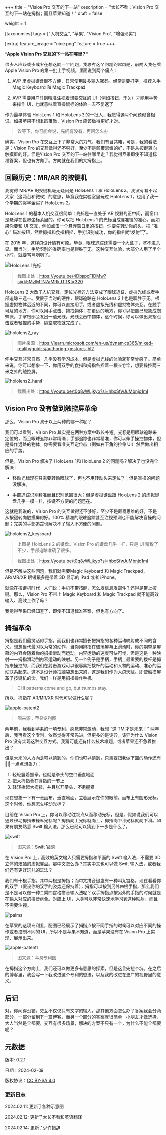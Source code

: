 +++
title = "Vision Pro 交互的下一站"
description = "太长不看：Vision Pro 交互的下一站在拇指；而且苹果知道！"
draft = false

weight = 1

[taxonomies]
tags = ["人机交互", "苹果", "Vision Pro", "增强现实"]

[extra]
feature_image = "nice.png"
feature = true
+++

**“Apple Vision Pro 交互的下一站在哪里？”**

很多人应该或多或少在想这同一个问题，我思考这个问题的起因是，前两天我在看 Apple Vision Pro 的第一批上手视频，里面说到两个痛点：

1. AVP 里虚拟键盘很不方便，日常使用最多输入密码。经常需要打字，推荐入手 Magic Keyboard 和 Magic Trackpad

2. AVP 需要用户时刻精准注视着想要交互的 UI（例如按钮、开关）才能用手势来操作 UI，也就意味着盲操鼠标的体验一去不复返了

作为最早体验 HoloLens 1 和 HoloLens 2 的一批人，我觉得这两个问题似曾相识。如果苹果不想重蹈覆辙，Vision Pro 应该做得更好才对。

> 诶等下，你可能会说，先问有没有，再问怎么办

确实，Vision Pro 在交互上下了非常大的力气，我们有目共睹，可是，我的看法是：Vision Pro
的交互做得还不够好，至少不是颠覆思维的好，不是从按键转向触摸屏的好。但是Vision Pro
交互的下一站往哪里走？我觉得苹果即使不知道标准答案，但也有方向了。方向就在我们的大拇指上。

## 回顾历史：MR/AR 的按键机

我觉得 MR/AR 的按键机毫无疑问是 HoloLens 1 和 HoloLens 2。我没有看不起大家（这两台和微软）的意思，毕竟我在实验室里玩过
HoloLens 1，也用了我一个学期的奖学金买了 HoloLens 2。

HoloLens 1 的基本人机交互很简单：光标是一直处于 AR 视野的正中间，而窗口是悬浮在世界坐标系里的。你可以把 HoloLens 1
的光标当成瞄准镜的准心。而如果你要和 UI 交互，例如点击一个悬浮窗口里的按钮，你要先转动你的头，把 “准心”
瞄准按钮，然后拇指和食指相捏，手势识别成功，你的指令就“发射”了。

在 2015 年，这样的设计情有可原。毕竟，眼球追踪还需要一个大盒子，塞不进头显。而当时，手势识别的准确率也是聊胜于无。这种交互体验，大部分人用了半个小时，就要骂骂咧咧了。

![HoloLens 1光标](./hololens1_cursor.png)

> 截图出处：https://youtu.be/4DbppcFIDMw?si=k5MzlMTN7aMRkJTT&t=320

HoloLens 2 大改了人机交互，定位光标的方法变成了眼球追踪、虚拟光线或者手部追踪三选一。受限于当时的硬件，眼球追踪在 HoloLens
2上也是聊胜于无。根据虚拟物体远近的不同，你可以直接用手，或者虚拟光线和虚拟物体交互。在触手可及的地方，你可以用手点击、拖拽物体；在更远的地方，你可以把自己想象成蜘蛛侠，手掌根部会发出一道光线。光线会击中物体，这个时候，你可以做出双指点击或者轻捏的手势，隔空取物就完成了。

![hololens2_ray](./hololens2_ray.gif)

> 图片来源：https://learn.microsoft.com/en-us/dynamics365/mixed-reality/guides/authoring-gestures-hl2

伸手交互非常自然，几乎没有学习成本，但是虚拟光线的体验就非常骨感了。简单来说，你可以想象一下，你用双手的食指和拇指各捏着一根长竹竿，想要操控两三米之外的触控屏。

![hololens2_hand](./hololens2_hand.png)

> 截图出处：https://youtu.be/t0q8vWLjkyo?si=hbxSfwJuMbnjo1mI

## Vision Pro 没有做到触控屏革命

那么，Vision Pro 属于以上两种的哪一种呢？

我们可以看到，Vision Pro 其实是在两种方案中取长补短。光标是用眼球追踪来定位的，而且眼球追踪非常精确；手部追踪也非常精准，你可以伸手操控物体，但是操作远处的物体，你需要看准交互定位点（例如右下角的拉伸
UI）然后做出相应的手势。

但是，Vision Pro 解决了 HoloLens 1和 HoloLens 2 的问题吗？解决了也没完全解决：

* 移动光标现在只需要转动眼球了，再也不用转动头来定位了；但是盲操的问题没解决。

* 手部追踪识别精准而且识别范围很大；但是虚拟键盘跟 HoloLens 2 的虚拟键盘几乎一模一样，按键不方便的问题还在。

这就是我说的，Vision Pro 的交互做得还不够好，至少不是颠覆思维的好，不是从按键转向触摸屏的好。100%
精准的眼球追踪甚至注视预测也不能解决盲操的问题；完美的手部追踪也解决不了输入不方便的问题。

![hololens2_keyboard](./hololens2_keyboard.png)

> 上图是 HoloLens 2 的键盘。Vision Pro 的键盘几乎一样，只是 UI 精致了不少，手部追踪准确了很多。
>
> 截图出处：https://youtu.be/t0q8vWLjkyo?si=hbxSfwJuMbnjo1mI

但是不解决这些问题，我们就需要Magic Keyboard 和 Magic Trackpad，AR/MR/XR 眼镜最多是带着 3D 显示的 iPad 或者 iPhone。

就像在按键机时代，人们说：手机不带按键，怎么发信息发邮件？还得是带上按键。那么，Vision Pro 不带上 Magic Keyboard 和 Magic
Trackpad 就不能高效输入、高效工作了吗？

我觉得苹果已经知道了，即使不知道标准答案，但也有方向了。

## 拇指革命

拇指是我们最灵活的手指，而我们也非常擅长把拇指的各种运动映射成不同的含义。想想当代最习以为常的动作，当你用拇指在玻璃屏幕上滑动时，你的期望是屏幕的内容会随着你的拇指滑动而运动。内容运动的速度可快可慢，但是这是一种映射——拇指滑动到内容运动的映射。另一个例子是手柄，手柄上最重要的拨杆是拇指来操控的，而我们在射击游戏可以很容易把拨杆的运动和人物的运动、准心的运动联系起来。这不是设计师拍脑袋想出来的，这是我们作为人的天赋。即使触摸屏革了按键机的命，我们一样是用拇指操作手机。

> CHI patterns come and go, but thumbs stay.

所以，拇指在 AR/MR/XR 时代可以做什么呢？

![apple-patent2](./apple-patent2.jpg)

> 图来源：苹果专利图

两年前，我看到苹果的一项[专利](https://zhuanlan.zhihu.com/p/363122901?utm_id=0)，感觉非常激动，我想 “这 TM 才是未来！”
两年后，我再看这个专利，依然觉得非常先进，但更多的是诧异，诧异为什么 Vision Pro 没有实现这种交互方式。我猜可能还有什么技术难题，或者苹果还不急着推出？

但是未来的大方向是可以猜到的，你们也可以猜到，只需要跟我做下面的动作还有🤏🏻一点点想象力：

1. 轻轻竖着握拳，也就是拳头的空口垂直地面
2. 把大拇指叠在食指的一节上
3. 轻轻抬起大拇指，并且张开拳头，不用握紧

现在想象一下有一张画布，垂直地面，立着展示在你的眼前。画布上有圆形光标。这个时候，你想怎么移动光标？

目前在 Vision Pro 上，你可以移动注视点从而移动光标，但是，假如说我们可以通过移动拇指来操纵光标呢？拇指向上光标就向上，拇指向下滑光标就向下滑。如果有朋友熟悉
Swift 输入法，那么已经可以猜到下一步是什么了。

![swift](./swift.png)

> 图来源：[Swift 官网](https://www.microsoft.com/en-us/swiftkey)

在 Vision Pro 上，高效的英文输入只需要拇指和平面的 Swift 输入法，不需要 3D 立体的炫酷的虚拟键盘。那中文怎么办？其实中文也可以做
Swift 输入法，或者我们还有更好玩儿的玩法？

我们有十根手指，其中两根是拇指；而中文拼音键盘有一种叫九宫格。现在看看你的双手（假设你的双手的姿势还保持着），拇指可以按到另外四根手指，那么我们是不是可以做一种二乘四宫格拼音输入法呢？双手拇指点按另外的手指的时候就是在输入对应的拼音组合。对应上
UI，人类可以非常快速地学习到这种映射，而且不需要注视。

![palms](./palms.png)

在苹果的这项专利里，配图已经展示了拇指点按不同手指的时候可以对应不同的操作或者控制不同的 UI，所以不是苹果不知道，而是苹果没有在
Vision Pro 上实现、展示出来。

![apple-patent1](./apple-patent1.jpg)

> 图来源：苹果专利图

在拇指这个方向上，我们还可以做更多有意思的探索，但是这里先挖个坑。在之后的博客里，我会写一下我改进这个专利的想法，以及我的改进在更广的视野里的意义。

## 后记

对，你问得没错，交互不仅仅只有文字的输入，那其他方面怎么办？答案我会分两部分，一部分留到[下一篇博客](@/blog/AR-CHI-Patent/index.md)，而另一个部分的答案就很简单：小朋友才做选择，大人当然是全都要。交互有很多场景，解决的方案不只有一个，为什么不能全都要呢？

## 元数据

版本: 0.2.1

日期：2024-02-09

版权协议：[CC BY-SA 4.0](https://creativecommons.org/licenses/by-sa/4.0/)

### 更新日志

2024.02.11: 更新了各种示意图

2024.02.12: 更新了太长不看和英语翻译

2024.02.14: 更新了少许措辞

